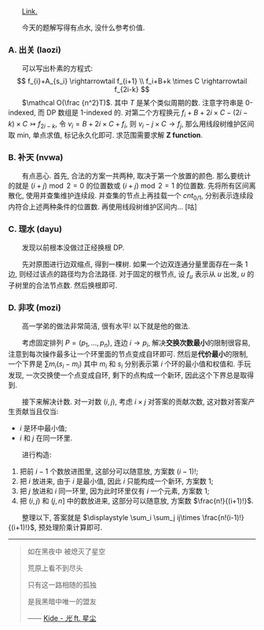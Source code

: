 &emsp;&emsp;[Link.](http://222.180.160.110:1024/contest/4333)

&emsp;&emsp;今天的题解写得有点水, 没什么参考价值.

### A. 出关 (laozi)

&emsp;&emsp;可以写出朴素的方程式:
$$
f_{i}+A_{s_i} \rightarrowtail f_{i+1} \\
f_i+B+k \times C \rightarrowtail f_{2i-k}
$$
&emsp;&emsp;$\mathcal O(\frac {n^2}T)$. 其中 $T$ 是某个类似周期的数. 注意字符串是 0-indexed, 而 DP 数组是 1-indexed 的. 对第二个方程换元 $f_i + B + 2i \times C -(2i-k) \times C \rightarrowtail f_{2i-k}$, 令 $v_i = B + 2i \times C + f_i$, 则 $v_i - j \times C \rightarrow f_j$, 那么用线段树维护区间取 min, 单点求值, 标记永久化即可. 求范围需要求解 **Z function**.

### B. 补天 (nvwa)

&emsp;&emsp;有点恶心. 首先, 合法的方案一共两种, 取决于第一个放置的颜色. 那么要统计的就是 $(i+j)\bmod 2 = 0$ 的位置数或 $(i+j)\bmod 2 = 1$ 的位置数. 先将所有区间离散化, 使用并查集维护连续段. 并查集的节点上再挂载一个 $cnt_{0/1}$, 分别表示连续段内符合上述两种条件的位置数. 再使用线段树维护区间内... [咕]

### C. 理水 (dayu)

&emsp;&emsp;发现以前根本没做过正经换根 DP.

&emsp;&emsp;先对原图进行边双缩点, 得到一棵树. 如果一个边双连通分量里面存在一条 $1$ 边, 则经过该点的路径均为合法路径. 对于固定的根节点, 设 $f_u$ 表示从 $u$ 出发, $u$ 的子树里的合法节点数. 然后换根即可.

### D. 非攻 (mozi)

&emsp;&emsp;高一学弟的做法非常简洁, 很有水平! 以下就是他的做法.

&emsp;&emsp;考虑固定排列 $P = (p_1, \dots, p_n)$, 连边 $i \rightarrow p_i$, 解决**交换次数最小**的限制很容易, 注意到每次操作最多让一个环里面的节点变成自环即可. 然后是**代价最小**的限制, 一个下界是 $\displaystyle \sum m_i(s_i-m_i)$ 其中 $m_i$ 和 $s_i$ 分别表示第 $i$ 个环的最小值和权值和. 手玩发现, 一次交换使一个点变成自环, 剩下的点构成一个新环, 因此这个下界总是取得到.

&emsp;&emsp;接下来解决计数. 对一对数 $(i, j)$, 考虑 $i \times j$ 对答案的贡献次数, 这对数对答案产生贡献当且仅当:

- $i$ 是环中最小值;
- $i$ 和 $j$ 在同一环里.

&emsp;&emsp;进行构造:

1. 把前 $i-1$ 个数放进图里, 这部分可以随意放, 方案数 $(i-1)!$;
2. 把 $i$ 放进来, 由于 $i$ 是最小值, 因此 $i$ 只能构成一个新环, 方案数 $1$;
3. 把 $j$ 放进和 $i$ 同一环里, 因为此时环里仅有 $i$ 一个元素, 方案数 $1$;
4. 把 $(i, j)$ 和 $(j, n]$ 中的数放进来, 这部分可以随意放, 方案数 $\frac{n!}{(i+1)!}$.

&emsp;&emsp;整理以下, 答案就是 $\displaystyle \sum_i \sum_j ij\times \frac{n!(i-1)!}{(i+1)!}$, 预处理阶乘计算即可.

---

> 如在黑夜中  被熄灭了星空
>
> 荒原上看不到尽头
>
> 只有这一路相随的孤独
>
> 是我黑暗中唯一的盟友
>
> —— [Kide - *光* ft. 星尘](https://vocadb.net/S/346954)
